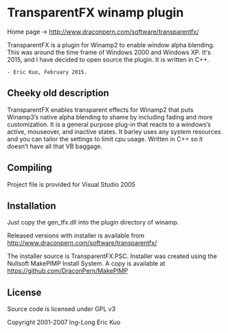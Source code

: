 TransparentFX winamp plugin
===========================

Home page -> http://www.draconpern.com/software/transparentfx/

TransparentFX is a plugin for Winamp2 to enable window alpha blending.  This was around the time frame of Windows 2000 and Windows XP.  It's 2015, and I have decided to open source the plugin. It is written in C++.

`- Eric Kuo, February 2015.`

Cheeky old description
----------------------
TransparentFX enables transparent effects for Winamp2 that puts Winamp3’s native alpha blending to shame by including fading and more customization. It is a general purpose plug-in that reacts to a windows’s active, mouseover, and inactive states. It barley uses any system resources and you can tailor the settings to limit cpu usage. Written in C++ so it doesn’t have all that VB baggage.

Compiling
---------
Project file is provided for Visual Studio 2005

Installation
------------
Just copy the gen_tfx.dll into the plugin directory of winamp.

Released versions with installer is available from http://www.draconpern.com/software/transparentfx/

The installer source is TransparentFX.PSC.  Installer was created using the Nullsoft MakePIMP Install System. A copy is available at https://github.com/DraconPern/MakePIMP


License
-------
Source code is licensed under GPL v3

Copyright 2001-2007 Ing-Long Eric Kuo
